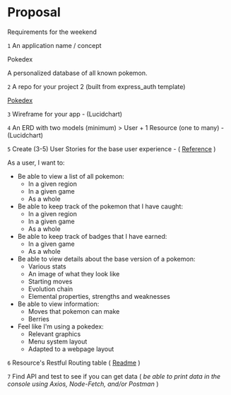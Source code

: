 # Proposal
Requirements for the weekend

`1` An application name / concept 

Pokedex

A personalized database of all known pokemon.

`2` A repo for your project 2 (built from express_auth template)

[Pokedex](https://github.com/evan-woodworth/Pokedex)

`3` Wireframe for your app - (Lucidchart)

`4` An ERD with two models (minimum) > User + 1 Resource (one to many) - (Lucidchart)

`5` Create (3-5) User Stories for the base user experience - ( [Reference](https://revelry.co/resources/development/user-stories-that-dont-suck/) )

As a user, I want to:

- Be able to view a list of all pokemon:
  - In a given region
  - In a given game
  - As a whole
- Be able to keep track of the pokemon that I have caught:
  - In a given region
  - In a given game
  - As a whole
- Be able to keep track of badges that I have earned:
  - In a given game
  - As a whole
- Be able to view details about the base version of a pokemon:
  - Various stats
  - An image of what they look like
  - Starting moves
  - Evolution chain
  - Elemental properties, strengths and weaknesses
- Be able to view information:
  - Moves that pokemon can make
  - Berries
- Feel like I'm using a pokedex:
  - Relevant graphics
  - Menu system layout
  - Adapted to a webpage layout

`6` Resource's Restful Routing table ( [Readme](https://romebell.gitbook.io/sei-412/node-express/00readme-1/01intro-to-express/00readme#restful-routing) )

`7` Find API and test to see if you can get data ( *be able to print data in the console using Axios, Node-Fetch, and/or Postman* )
